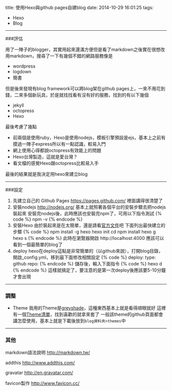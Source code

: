 title: 使用Hexo與github pages自建blog
date: 2014-10-29 16:01:25
tags:
- Hexo
- Blog
---

###評估

用了一陣子的blogger，其實用起來還滿方便但是看了markdown之後實在很想改用markdown，搜尋了一下有幾個不錯的網路服務像是
- wordpress 
- logdown
- 簡書

但是後來發現有blog framework可以將blog架在github pages上，一來不用花到錢，二來多個新玩具，於是就找找看有沒有好的服務，找到的有以下幾個
- jekyll
- octopress
- Hexo

最後考慮了幾點
- 前兩個是使用ruby，Hexo是使用nodejs，模板引擎預設是ejs，基本上之前有摸過一陣子express所以有一點認識，較易入門
- 網上使用心得都說octopress有效能上的問題
- Hexo台灣製造，這就是愛台灣？
- 看文檔的感覺Hexo跟octopress比較易入手

最後的結果就是我決定用hexo來建立blog

---
###設定

1. 先建立自己的 Github Pages 
https://pages.github.com/ 裡面講得很清楚了
2. 安裝nodejs
http://nodejs.org/ 基本上就照著各個平台的安裝步驟去把nodejs裝起來
安裝完nodejs後，此時應該也安裝完npm了，可用以下指令測試
{% code %}
npm -v
{% endcode %}
3. 安裝Hexo
由於裝起來是在太簡單，還是請看[官方文件](http://hexo.io/docs/index.html)吧
下面列出最快建立的步驟
{% code %}
npm install -g hexo
hexo init <folder>
cd <folder>
npm install
hexo g
hexo s
{% endcode %}
此時在瀏覽器開啟 http://localhost:4000 應該可以看到一個最簡單的blog了
4. deploy
hexo在deploy這點是非常簡單的（以github來說），打開blog目錄，開啟_config.yml，移到最下面修改相關設定
{% code %}
deploy:
	type: github
	repo: <repository url>
{% endcode %}
儲存後，輸入下面指令
{% code %}
hexo d
{% endcode %}
這樣就搞定了，要注意的是第一次deploy後應該要5-10分鐘才會出現

---
### 調整

- Theme
我用的Theme是[greyshade](https://github.com/Nuk9/hexo-theme-greyshade)，這種東西基本上就是看得順眼就好
這裡有一個[Theme清單](https://github.com/hexojs/hexo/wiki/Themes)，找到喜歡的就拿來套了
一般該theme的github頁面都會講怎麼使用，基本上就是下載後放到``blog資料夾>themes``中


---
### 其他

markdown語法說明
http://markdown.tw/

addthis
http://www.addthis.com/

gravatar
http://en.gravatar.com/

favicon製作
http://www.favicon.cc/


